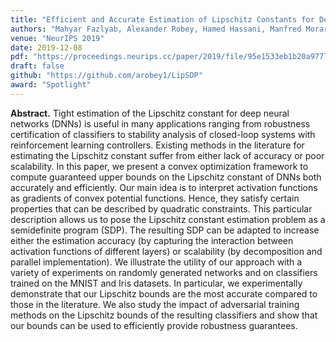 ```yaml
---
title: "Efficient and Accurate Estimation of Lipschitz Constants for Deep Neural Networks"
authors: "Mahyar Fazlyab, Alexander Robey, Hamed Hassani, Manfred Morari, George J. Pappas"
venue: "NeurIPS 2019"
date: 2019-12-08
pdf: "https://proceedings.neurips.cc/paper/2019/file/95e1533eb1b20a97777749fb94fdb944-Paper.pdf"
draft: false
github: "https://github.com/arobey1/LipSDP"
award: "Spotlight"
---
```


**Abstract.** Tight estimation of the Lipschitz constant for deep neural networks (DNNs) is useful in many applications ranging from robustness certification of classifiers to stability analysis of closed-loop systems with reinforcement learning controllers. Existing methods in the literature for estimating the Lipschitz constant suffer from either lack of accuracy or poor scalability. In this paper, we present a convex optimization framework to compute guaranteed upper bounds on the Lipschitz constant of DNNs both accurately and efficiently. Our main idea is to interpret activation functions as gradients of convex potential functions. Hence, they satisfy certain properties that can be described by quadratic constraints. This particular description allows us to pose the Lipschitz constant estimation problem as a semidefinite program (SDP). The resulting SDP can be adapted to increase either the estimation accuracy (by capturing the interaction between activation functions of different layers) or scalability (by decomposition and parallel implementation). We illustrate the utility of our approach with a variety of experiments on randomly generated networks and on classifiers trained on the MNIST and Iris datasets. In particular, we experimentally demonstrate that our Lipschitz bounds are the most accurate compared to those in the literature. We also study the impact of adversarial training methods on the Lipschitz bounds of the resulting classifiers and show that our bounds can be used to efficiently provide robustness guarantees.